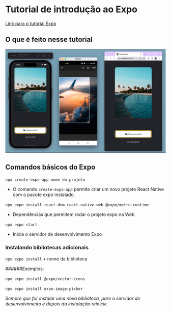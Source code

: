 # Tutorial de introdução ao Expo

[Link para o tutorial Expo](https://docs.expo.dev/tutorial/introduction/)

## O que é feito nesse tutorial

<img src="/assets/images/app-final.png" alt="Imagem do app finalizado" style="width: 600px;">

## Comandos básicos do Expo

`npx create-expo-app nome do projeto`

* O comando `create-expo-app` permite criar um novo projeto React Native com o pacote expo instalado.

`npx expo install react-dom react-native-web @expo/metro-runtime`

* Dependências que permitem rodar o projeto expo na Web 

`npx expo start`

* Inicia o servidor de desenvolvimento Expo

### Instalando bibliotecas adicionais 

```npx expo install``` + nome da biblioteca

######Exemplos: 

`npx expo install @expo/vector-icons`

`npx expo install expo-image-picker`

*Sempre que for instalar uma nova biblioteca, pare o servidor de desenvolvimento e depois da instalação reinicie.*
